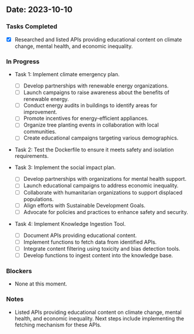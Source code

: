 ## Date: 2023-10-10

### Tasks Completed
- [x] Researched and listed APIs providing educational content on climate change, mental health, and economic inequality.

### In Progress
- Task 1: Implement climate emergency plan.
  - [ ] Develop partnerships with renewable energy organizations.
  - [ ] Launch campaigns to raise awareness about the benefits of renewable energy.
  - [ ] Conduct energy audits in buildings to identify areas for improvement.
  - [ ] Promote incentives for energy-efficient appliances.
  - [ ] Organize tree planting events in collaboration with local communities.
  - [ ] Create educational campaigns targeting various demographics.
- Task 2: Test the Dockerfile to ensure it meets safety and isolation requirements.

- Task 3: Implement the social impact plan.
  - [ ] Develop partnerships with organizations for mental health support.
  - [ ] Launch educational campaigns to address economic inequality.
  - [ ] Collaborate with humanitarian organizations to support displaced populations.
  - [ ] Align efforts with Sustainable Development Goals.
  - [ ] Advocate for policies and practices to enhance safety and security.
- Task 4: Implement Knowledge Ingestion Tool.
  - [ ] Document APIs providing educational content.
  - [ ] Implement functions to fetch data from identified APIs.
  - [ ] Integrate content filtering using toxicity and bias detection tools.
  - [ ] Develop functions to ingest content into the knowledge base.

### Blockers
- None at this moment.

### Notes
- Listed APIs providing educational content on climate change, mental health, and economic inequality. Next steps include implementing the fetching mechanism for these APIs.
